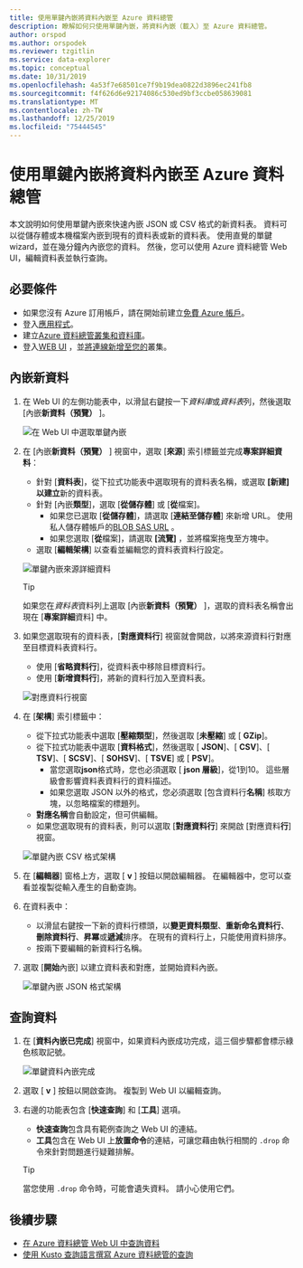 ```yaml
---
title: 使用單鍵內嵌將資料內嵌至 Azure 資料總管
description: 瞭解如何只使用單鍵內嵌，將資料內嵌（載入）至 Azure 資料總管。
author: orspod
ms.author: orspodek
ms.reviewer: tzgitlin
ms.service: data-explorer
ms.topic: conceptual
ms.date: 10/31/2019
ms.openlocfilehash: 4a53f7e68501ce7f9b19dea0822d3896ec241fb8
ms.sourcegitcommit: f4f626d6e92174086c530ed9bf3ccbe058639081
ms.translationtype: MT
ms.contentlocale: zh-TW
ms.lasthandoff: 12/25/2019
ms.locfileid: "75444545"
---
```

# <a name="use-one-click-ingestion-to-ingest-data-into-azure-data-explorer"></a>使用單鍵內嵌將資料內嵌至 Azure 資料總管

本文說明如何使用單鍵內嵌來快速內嵌 JSON 或 CSV 格式的新資料表。 資料可以從儲存體或本機檔案內嵌到現有的資料表或新的資料表。 使用直覺的單鍵 wizard，並在幾分鐘內內嵌您的資料。 然後，您可以使用 Azure 資料總管 Web UI，編輯資料表並執行查詢。

## <a name="prerequisites"></a>必要條件

* 如果您沒有 Azure 訂用帳戶，請在開始前建立[免費 Azure 帳戶](https://azure.microsoft.com/free/)。
* 登入[應用程式](https://dataexplorer.azure.com/)。
* 建立[Azure 資料總管叢集和資料庫](create-cluster-database-portal.md)。
* 登入[WEB UI](https://dataexplorer.azure.com/) ，並[將連線新增至您的](/azure/data-explorer/web-query-data#add-clusters)叢集。

## <a name="ingest-new-data"></a>內嵌新資料

1. 在 Web UI 的左側功能表中，以滑鼠右鍵按一下*資料庫*或*資料表*列，然後選取 [內嵌**新資料（預覽）** ]。

    ![在 Web UI 中選取單鍵內嵌](media/ingest-data-one-click/one-click-ingestion-in-webui.png)   
 
1. 在 [內嵌**新資料（預覽）** ] 視窗中，選取 [**來源**] 索引標籤並完成**專案詳細資料**：

    * 針對 [**資料表**]，從下拉式功能表中選取現有的資料表名稱，或選取 **[新建] 以建立**新的資料表。
    * 針對 [內嵌**類型**]，選取 [**從儲存體**] 或 [**從**檔案]。
      * 如果您已選取 [**從儲存體**]，請選取 [**連結至儲存體**] 來新增 URL。 使用私人儲存體帳戶的[BLOB SAS URL](/azure/vs-azure-tools-storage-explorer-blobs#get-the-sas-for-a-blob-container) 。 
      * 如果您選取 [**從**檔案]，請選取 **[流覽]** ，並將檔案拖曳至方塊中。
    * 選取 [**編輯架構**] 以查看並編輯您的資料表資料行設定。
 
    ![單鍵內嵌來源詳細資料](media/ingest-data-one-click/one-click-ingestion-source.png) 

    > [!TIP]
    > 如果您在*資料表*資料列上選取 [內嵌**新資料（預覽）** ]，選取的資料表名稱會出現在 [**專案詳細**資料] 中。

1. 如果您選取現有的資料表，[**對應資料行**] 視窗就會開啟，以將來源資料行對應至目標資料表資料行。 
    * 使用 [**省略資料行**]，從資料表中移除目標資料行。
    * 使用 [**新增資料行**]，將新的資料行加入至資料表。

    ![對應資料行視窗](media/ingest-data-one-click/one-click-map-columns-window.png)

1. 在 [**架構**] 索引標籤中：

    * 從下拉式功能表中選取 [**壓縮類型**]，然後選取 [**未壓縮**] 或 [ **GZip**]。
    * 從下拉式功能表中選取 [**資料格式**]，然後選取 [ **JSON**]、[ **CSV**]、[ **TSV**]、[ **SCSV**]、[ **SOHSV**]、[ **TSVE**] 或 [ **PSV**]。 
        * 當您選取**json**格式時，您也必須選取 [ **json 層級**]，從1到10。 這些層級會影響資料表資料行的資料描述。 
        * 如果您選取 JSON 以外的格式，您必須選取 [包含資料行**名稱**] 核取方塊，以忽略檔案的標題列。
    * **對應名稱**會自動設定，但可供編輯。
    * 如果您選取現有的資料表，則可以選取 [**對應資料行**] 來開啟 [對應資料**行**] 視窗。

    ![單鍵內嵌 CSV 格式架構](media/ingest-data-one-click/one-click-csv-format.png)

1. 在 [**編輯器**] 窗格上方，選取 [ **v** ] 按鈕以開啟編輯器。 在編輯器中，您可以查看並複製從輸入產生的自動查詢。 

1. 在資料表中： 
    * 以滑鼠右鍵按一下新的資料行標頭，以**變更資料類型**、**重新命名資料行**、**刪除資料行**、**昇冪**或**遞減**排序。 在現有的資料行上，只能使用資料排序。 
    * 按兩下要編輯的新資料行名稱。

1. 選取 [**開始**內嵌] 以建立資料表和對應，並開始資料內嵌。

    ![單鍵內嵌 JSON 格式架構](media/ingest-data-one-click/one-click-json-format.png) 
 
## <a name="query-data"></a>查詢資料

1. 在 [**資料內嵌已完成**] 視窗中，如果資料內嵌成功完成，這三個步驟都會標示綠色核取記號。
 
    ![單鍵資料內嵌完成](media/ingest-data-one-click/one-click-data-ingestion-complete.png)

1. 選取 [ **v** ] 按鈕以開啟查詢。 複製到 Web UI 以編輯查詢。

1. 右邊的功能表包含 [**快速查詢**] 和 [**工具**] 選項。 

    * **快速查詢**包含具有範例查詢之 Web UI 的連結。
    * **工具**包含在 Web UI 上**放置命令**的連結，可讓您藉由執行相關的 `.drop` 命令來針對問題進行疑難排解。

    > [!TIP]
    > 當您使用 `.drop` 命令時，可能會遺失資料。 請小心使用它們。

## <a name="next-steps"></a>後續步驟

* [在 Azure 資料總管 Web UI 中查詢資料](web-query-data.md)
* [使用 Kusto 查詢語言撰寫 Azure 資料總管的查詢](write-queries.md)
